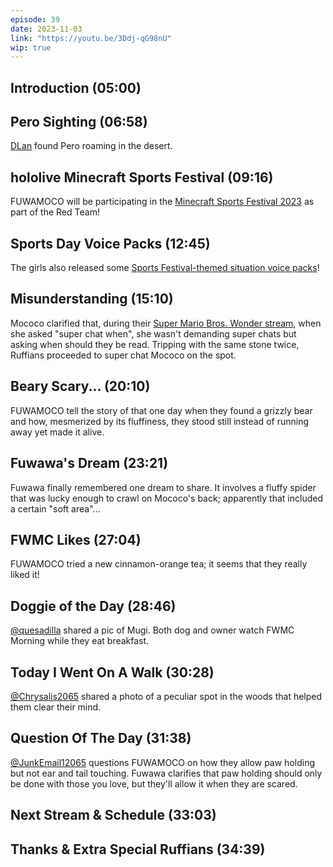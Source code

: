 ```yaml
---
episode: 39
date: 2023-11-03
link: "https://youtu.be/3Ddj-qG98nU"
wip: true
---
```


## Introduction (05:00)

## Pero Sighting (06:58)

[DLan](https://twitter.com/DylanMend/status/1695043836777566696) found Pero roaming in the desert.

## hololive Minecraft Sports Festival (09:16)

FUWAMOCO will be participating in the [Minecraft Sports Festival 2023](https://youtu.be/QBMF6LN1QyU) as part of the Red Team!

## Sports Day Voice Packs (12:45)

The girls also released some [Sports Festival-themed situation voice packs](https://shop.hololivepro.com/en/products/hololive_sportsfestival_voicepack)!

## Misunderstanding (15:10)

Mococo clarified that, during their [Super Mario Bros. Wonder stream](https://youtu.be/8ZEsc5JkeT0?t=8420), when she asked "super chat when", she wasn't demanding super chats but asking when should  they be read. Tripping with the same stone twice, Ruffians proceeded to super chat Mococo on the spot.

## Beary Scary... (20:10)

FUWAMOCO tell the story of that one day when they found a grizzly bear and how, mesmerized by its fluffiness, they stood still instead of running away yet made it alive.

## Fuwawa's Dream (23:21)

Fuwawa finally remembered one dream to share. It involves a fluffy spider that was lucky enough to crawl on Mococo's back; apparently that included a certain "soft area"...

## FWMC Likes (27:04)

FUWAMOCO tried a new cinnamon-orange tea; it seems that they really liked it!

## Doggie of the Day (28:46)

[@quesadilla](https://twitter.com/quesadilla/status/1719916670381400531) shared a pic of Mugi. Both dog and owner watch FWMC Morning while they eat breakfast.

## Today I Went On A Walk (30:28)

[@Chrysalis2065](https://twitter.com/Chrysalis2065/status/1719776029315641695) shared a photo of a peculiar spot in the woods that helped them clear their mind.

## Question Of The Day (31:38)

[@JunkEmail12065](https://twitter.com/JunkEmail12065/status/1715406283187134819) questions FUWAMOCO on how they allow paw holding but not ear and tail touching. Fuwawa clarifies that paw holding should only be done with those you love, but they'll allow it when they are scared.

## Next Stream & Schedule (33:03)

## Thanks & Extra Special Ruffians (34:39)
